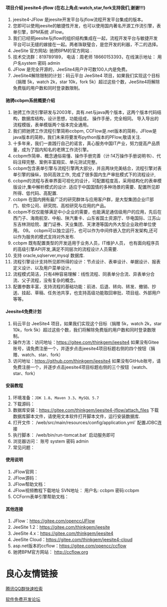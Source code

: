 ﻿#### 项目介绍 jeesite4-jflow  (在右上角点:watch,star,fork支持我们,谢谢!!!)

1. jeesite4-JFlow 是jeesite开发平台与jflow流程开发平台集成的版本。
2. 您即可以使用jeesite的敏捷性开发，也可以使用国内著名开源工作流引擎，表单引擎，BPM系统 JFlow。
3. 我们已经把jeesite与jflow的组织结构集成在一起，流程开发平台与敏捷开发平台可以无缝的嫁接在一起。两者珠联璧合，是您开发的利器，不二的选择。
4. JeeSite 官方网站:    驰骋BPM的官方网站   .
5. 技术交流群：819789189， 电话：周老师 18660153393，在线演示地址：  用户名system 密码 admin 
7. JFlow 是完全开源的，JeeSite4用户许可数100人内是免费。
8. JeeSite4解除限制的计划：码云平台 JeeSite4 项目，如果我们实现这个目标（捐赠 5k，watch 2k，star 10k，fork 5k）超过这些个数，JeeSite4将解除免费版的用户数和同时登录数限制。

#### 驰骋ccbpm系统概要介绍

01. 驰骋工作流引擎研发与2003年，具有.net与java两个版本，这两个版本代码结构，数据库结构，设计思想，功能组成， 操作手册，完全相同。 导入导出的流程模版，表单模版两个版本完全通用。
02. 我们把驰骋工作流程引擎简称ccbpm, CCFlow是.net版本的简称，JFlow是java版本的简称，我们未来将要发布python版本的PFlow,敬请关注.
03. 十多年来，我们一直践行自己的诺言，真心服务中国IT产业，努力提高产品质量，成为了国内知名的老牌工作流引擎。
04. ccbpm作简单、概念通俗易懂、操作手册完善（计:14万操作手册说明书）、代码注释完整、案例丰富翔实、单元测试完整。
05. ccbpm包含表单引擎与流程引擎两大部分，并且两块完美结合，流程引擎对表单引擎的操纵，协同高效工作, 完成了很多国内生产审批模式下的流程设计,
06. ccbpm的流程与表单界面可视化的设计，可配置程度高，采用结构化的表单模版设计,集中解析模式的设计. 适应于中国国情的多种场景的需要、配置所见即所得、低代码、高配置.
07. ccbpm 在国内拥有最广泛的研究群体与应用客户群，是大型集团企业IT部门、软件公司、研究院、高校研究与应用的产品。
08. ccbpm不仅仅能够满足中小企业的需要，也能满足通信级用户的应用，先后在西门子、海南航空、中船、陕汽重卡、山东省国土资源厅、华电国际、江苏山东吉林测绘院、厦门证券、天业集团、天津港等国内外大型企业政府单位使用。
09。  ccbpm可以独立运行，也可以作为中间件嵌入您的开发架构,还可以作为服务的模式支持对外发布.
10. ccbpm 既有配置类型的开发适用于业务人员，IT维护人员， 也有面向程序员的高级引擎API开发,满足不同层次的流程设计人员需要.
11. 支持 oracle,sqlserver,mysql 数据库.
12. 流程引擎设计支持所见即所得的设计：节点设计、表单设计、单据设计、报表定义设计、以及用户菜单设计。
13. 流程模式简洁，只有4种容易理解：线性流程、同表单分合流、异表单分合流、父子流程，没有复杂的概念。
14. 配置参数丰富，支持流程的基础功能：前进、后退、转向、转发、撤销、抄送、挂起、草稿、任务池共享，也支持高级功能取回审批、项目组、外部用户等等。

#### Jeesite4免费计划

1. 码云平台 JeeSite4 项目，如果我们实现这个目标（捐赠 5k，watch 2k，star 10k，fork 5k）超过这些个数，我们将解除免费版的用户数和同时登录数限制。
2. 操作方法：访问地址：https://gitee.com/thinkgem/jeesite4
   如果没有Gitee账号，请免费注册一个，并逐步点击jeesite4项目标题右侧的四个按钮（捐赠、watch、star、fork）
3. 访问地址：https://github.com/thinkgem/jeesite4
   如果没有GitHub账号，请免费注册一个，并逐步点击jeesite4项目标题右侧的三个按钮（watch、star、fork）

#### 安装教程

1. 环境准备：`JDK 1.8`、`Maven 3.3`、`MySQL 5.7`
2. 下载源码： 
3. 数据库安装：https://gitee.com/thinkgem/jeesite4-jflow/attach_files 下载数据库脚本文件，请使用文本软件打开脚本文件，运行安装数据库.
4. 打开文件： /web/src/main/resources/config/application.yml` 配置JDBC连接
5. 执行脚本： /web/bin/run-tomcat.bat` 启动服务即可
6. 浏览器访问：   账号 system 密码 admin
7. 常见问题： 

#### 使用说明

1. JFlow官网： 
2. JFlow源码： 
3. JFlow帮助文档： 
4. JFlow视频教程下载地址  SVN地址：  用户名: ccbpm 密码:ccbpm
5. CCForm表单引擎帮助文档： 

#### 其他连接

1. JFlow：https://gitee.com/opencc/JFlow
2. JeeSite 1.2：https://gitee.com/thinkgem/jeesite
3. JeeSite 4.x：https://gitee.com/thinkgem/jeesite4
4. JeeSite Cloud：https://gitee.com/thinkgem/jeesite4-cloud
5. asp.net版本的ccflow：https://gitee.com/opencc/ccflow
6. 驰骋BPM官方网站： http://ccflow.org

 


 # 良心友情链接

[腾讯QQ群快速检索](http://u.720life.cn/s/8cf73f7c)

[软件免费开发论坛](http://u.720life.cn/s/bbb01dc0)